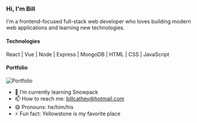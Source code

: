 ### Hi, I'm Bill

I'm a frontend-focused full-stack web developer who loves building modern web applications and learning new technologies.

#### Technologies

React | Vue | Node | Express | MongoDB | HTML | CSS | JavaScript

#### Portfolio

![Portfolio](http://billcathey.com/portfolio/images/projects/project05.jpg)

- 🌱 I’m currently learning Snowpack
- 📫 How to reach me: [billcathey@hotmail.com](billcathey@hotmail.com)
- 😄 Pronouns: he/him/his
- ⚡ Fun fact: Yellowstone is my favorite place
